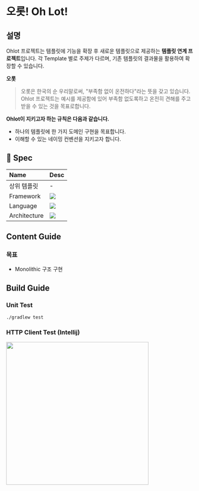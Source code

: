 # 오롯! Oh Lot!

## 설명
Ohlot 프로젝트는 템플릿에 기능을 확장 후 새로운 템플릿으로 제공하는 **템플릿 연계 프로젝트**입니다.
각 Template 별로 주제가 다르며, 기존 템플릿의 결과물을 활용하여 확장할 수 있습니다.


**오롯**
> 오롯은 한국의 순 우리말로써, "부족함 없이 온전하다"라는 뜻을 갖고 있습니다.      
> Ohlot 프로젝트는 예시를 제공함에 있어 부족함 없도록하고 온전히 견해를 주고 받을 수 있는 것을 목표로합니다.

**Ohlot이 지키고자 하는 규칙은 다음과 같습니다.**
- 하나의 템플릿에 한 가지 도메인 구현을 목표합니다.
- 이해할 수 있는 네이밍 컨벤션을 지키고자 합니다.



## 📄 Spec

| Name | Desc                                                                                                             |
|:---|:-----------------------------------------------------------------------------------------------------------------|
| 상위 템플릿 | -                                                                                                                |
| Framework | <img src="https://img.shields.io/badge/Spring Boot-6DB33F?style=for-the-badge&logo=Spring Boot&logoColor=white"> |
| Language | <img src="https://img.shields.io/badge/Kotlin-007396?style=for-the-badge&logo=java&logoColor=white">             |
| Architecture | <img src="https://img.shields.io/badge/Hexagonal-3178C6?style=for-the-badge&logo=java&logoColor=white">          |

## Content Guide

### 목표

- Monolithic 구조 구현

## Build Guide

### Unit Test

```shell
./gradlew test
```

### HTTP Client Test (Intellij)
<img width="383" src="https://github.com/ranadas/sboot-jwt/assets/22608825/20e9ade8-3dcd-43a7-bb7d-d50556c5b6c0">
